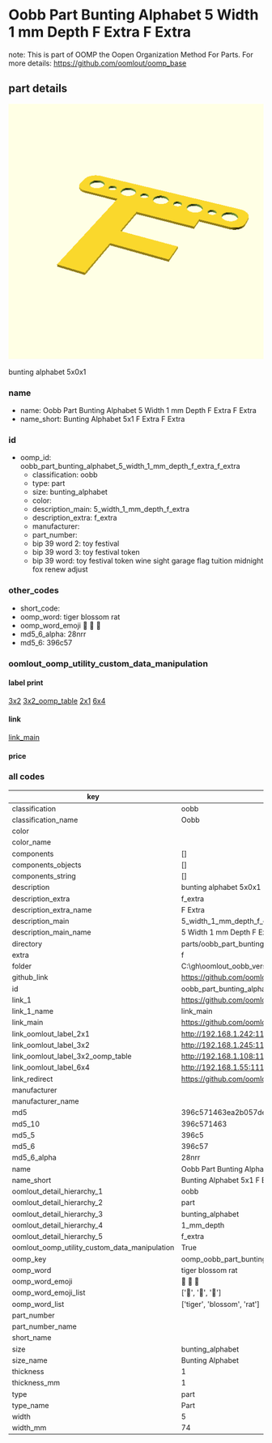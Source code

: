 # Oobb Part Bunting Alphabet 5 Width 1 mm Depth F Extra F Extra  

note: This is part of OOMP the Oopen Organization Method For Parts. For more details: https://github.com/oomlout/oomp_base

##  part details
  

[![](3dpr.png)](3dpr.png)

bunting alphabet 5x0x1



### name
* name: Oobb Part Bunting Alphabet 5 Width 1 mm Depth F Extra F Extra
* name_short: Bunting Alphabet 5x1 F Extra F Extra
### id
* oomp_id: oobb_part_bunting_alphabet_5_width_1_mm_depth_f_extra_f_extra
  * classification: oobb
  * type: part
  * size: bunting_alphabet
  * color: 
  * description_main: 5_width_1_mm_depth_f_extra
  * description_extra: f_extra
  * manufacturer: 
  * part_number: 
  * bip 39 word 2: toy festival
  * bip 39 word 3: toy festival token
  * bip 39 word: toy festival token wine sight garage flag tuition midnight fox renew adjust

### other_codes
* short_code: 
* oomp_word: tiger blossom rat
* oomp_word_emoji :tiger: :blossom: :rat:
* md5_6_alpha: 28nrr
* md5_6: 396c57






### oomlout_oomp_utility_custom_data_manipulation
#### label print
[3x2](http://192.168.1.245:1112/?label=oomp%2028nrr)
[3x2_oomp_table](http://192.168.1.108:1112/?label=oomp%2028nrr)
[2x1](http://192.168.1.242:1112/?label=oomp%2028nrr)
[6x4](http://192.168.1.55:1112/?label=oomp%2028nrr)    

#### link

[link_main](https://github.com/oomlout/oomlout_oobb_version_4_generated_parts/tree/main/navigation_oomp/oobb/part/bunting_alphabet/5_width_1_mm_depth_f_extra/f_extra/part)                              

#### price







### all codes 
| key | value |  
| --- | --- |  
| classification | oobb |  
| classification_name | Oobb |  
| color |  |  
| color_name |  |  
| components | [] |  
| components_objects | [] |  
| components_string | [] |  
| description | bunting alphabet 5x0x1 |  
| description_extra | f_extra |  
| description_extra_name | F Extra |  
| description_main | 5_width_1_mm_depth_f_extra |  
| description_main_name | 5 Width 1 mm Depth F Extra |  
| directory | parts/oobb_part_bunting_alphabet_5_width_1_mm_depth_f_extra_f_extra |  
| extra | f |  
| folder | C:\gh\oomlout_oobb_version_4_generated_parts\parts\oobb_part_bunting_alphabet_5_width_1_mm_depth_f_extra_f_extra |  
| github_link | https://github.com/oomlout/oomlout_oomp_part_src/tree/main/parts/oobb_part_bunting_alphabet_5_width_1_mm_depth_f_extra_f_extra |  
| id | oobb_part_bunting_alphabet_5_width_1_mm_depth_f_extra_f_extra |  
| link_1 | https://github.com/oomlout/oomlout_oobb_version_4_generated_parts/tree/main/navigation_oomp/oobb/part/bunting_alphabet/5_width_1_mm_depth_f_extra/f_extra/part |  
| link_1_name | link_main |  
| link_main | https://github.com/oomlout/oomlout_oobb_version_4_generated_parts/tree/main/navigation_oomp/oobb/part/bunting_alphabet/5_width_1_mm_depth_f_extra/f_extra/part |  
| link_oomlout_label_2x1 | http://192.168.1.242:1112/?label=oomp%2028nrr |  
| link_oomlout_label_3x2 | http://192.168.1.245:1112/?label=oomp%2028nrr |  
| link_oomlout_label_3x2_oomp_table | http://192.168.1.108:1112/?label=oomp%2028nrr |  
| link_oomlout_label_6x4 | http://192.168.1.55:1112/?label=oomp%2028nrr |  
| link_redirect | https://github.com/oomlout/oomlout_oobb_version_4_generated_parts/tree/main/parts/oobb_bunting_alphabet_05_01_ex_f |  
| manufacturer |  |  
| manufacturer_name |  |  
| md5 | 396c571463ea2b057de41fb9c7d54f33 |  
| md5_10 | 396c571463 |  
| md5_5 | 396c5 |  
| md5_6 | 396c57 |  
| md5_6_alpha | 28nrr |  
| name | Oobb Part Bunting Alphabet 5 Width 1 mm Depth F Extra F Extra |  
| name_short | Bunting Alphabet 5x1 F Extra F Extra |  
| oomlout_detail_hierarchy_1 | oobb |  
| oomlout_detail_hierarchy_2 | part |  
| oomlout_detail_hierarchy_3 | bunting_alphabet |  
| oomlout_detail_hierarchy_4 | 1_mm_depth |  
| oomlout_detail_hierarchy_5 | f_extra |  
| oomlout_oomp_utility_custom_data_manipulation | True |  
| oomp_key | oomp_oobb_part_bunting_alphabet_5_width_1_mm_depth_f_extra_f_extra |  
| oomp_word | tiger blossom rat |  
| oomp_word_emoji | :tiger: :blossom: :rat: |  
| oomp_word_emoji_list | [':tiger:', ':blossom:', ':rat:'] |  
| oomp_word_list | ['tiger', 'blossom', 'rat'] |  
| part_number |  |  
| part_number_name |  |  
| short_name |  |  
| size | bunting_alphabet |  
| size_name | Bunting Alphabet |  
| thickness | 1 |  
| thickness_mm | 1 |  
| type | part |  
| type_name | Part |  
| width | 5 |  
| width_mm | 74 |  
